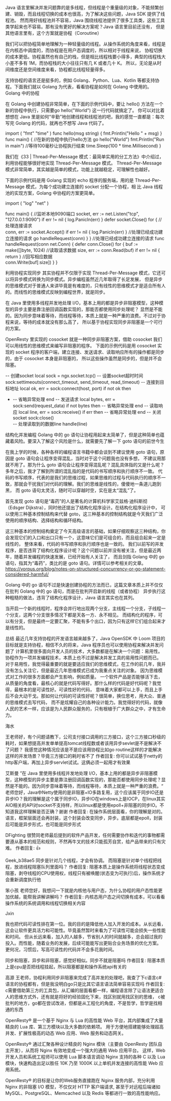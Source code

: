 Java 语言里解决并发问题靠的是多线程，但线程是个重量级的对象，不能频繁创建、销毁，而且线程切换的成本也很高，为了解决这些问题，Java SDK 提供了线程池。
然而用好线程池并不容易，Java 围绕线程池提供了很多工具类，这些工具类学起来也不容易。那有没有更好的解决方案呢？Java 语言里目前还没有，
但是其他语言里有，这个方案就是协程（Coroutine）

我们可以把协程简单地理解为一种轻量级的线程。从操作系统的角度来看，线程是在内核态中调度的，而协程是在用户态调度的，所以相对于线程来说，
协程切换的成本更低。协程虽然也有自己的栈，但是相比线程栈要小得多，典型的线程栈大小差不多有 1M，而协程栈的大小往往只有几 K 或者几十 K。
所以，无论是从时间维度还是空间维度来看，协程都比线程轻量得多。

支持协程的语言还是挺多的，例如 Golang、Python、Lua、Kotlin 等都支持协程。下面我们就以 Golang 为代表，看看协程是如何在 Golang 中使用的。
Golang 中的协程

在 Golang 中创建协程非常简单，在下面的示例代码中，要让 hello() 方法在一个新的协程中执行，只需要go hello("World") 这一行代码就搞定了。
你可以对比着想想在 Java 里是如何“辛勤”地创建线程和线程池的吧，我的感觉一直都是：每次写完 Golang 的代码，就再也不想写 Java 代码了。

import (
  "fmt"
  "time"
)
func hello(msg string) {
  fmt.Println("Hello " + msg)
}
func main() {
    //在新的协程中执行hello方法
  go hello("World")
    fmt.Println("Run in main")
    //等待100毫秒让协程执行结束
  time.Sleep(100 * time.Millisecond)
}

我们在《33 | Thread-Per-Message 模式：最简单实用的分工方法》中介绍过，利用协程能够很好地实现 Thread-Per-Message 模式。
Thread-Per-Message 模式非常简单，其实越是简单的模式，功能上就越稳定，可理解性也越好。

下面的示例代码是用 Golang 实现的 echo 程序的服务端，用的是 Thread-Per-Message 模式，为每个成功建立连接的 socket 分配一个协程，相
比 Java 线程池的实现方案，Golang 中协程的方案更简单。

import (
  "log"
  "net"
)

func main() {
    //监听本地9090端口
  socket, err := net.Listen("tcp", "127.0.0.1:9090")
  if err != nil {
    log.Panicln(err)
  }
  defer socket.Close()
  for {
        //处理连接请求  
    conn, err := socket.Accept()
    if err != nil {
      log.Panicln(err)
    }
        //处理已经成功建立连接的请求
    go handleRequest(conn)
  }
}
//处理已经成功建立连接的请求
func handleRequest(conn net.Conn) {
  defer conn.Close()
  for {
    buf := make([]byte, 1024)
        //读取请求数据
    size, err := conn.Read(buf)
    if err != nil {
      return
    }
        //回写相应数据  
    conn.Write(buf[:size])
  }
}

利用协程实现同步
其实协程并不仅限于实现 Thread-Per-Message 模式，它还可以将异步模式转换为同步模式。异步编程虽然近几年取得了长足发展，
但是异步的思维模式对于普通人来讲毕竟是有难度的，只有线性的思维模式才是适合所有人的。而线性的思维模式反映到编程世界，就是同步。

在 Java 里使用多线程并发地处理 I/O，基本上用的都是异步非阻塞模型，这种模型的异步主要是靠注册回调函数实现的，那能否都使用同步处理呢？
显然是不能的。因为同步意味着等待，而线程等待，本质上就是一种严重的浪费。不过对于协程来说，等待的成本就没有那么高了，
所以基于协程实现同步非阻塞是一个可行的方案。

OpenResty 里实现的 cosocket 就是一种同步非阻塞方案，借助 cosocket 我们可以用线性的思维模式来编写非阻塞的程序。
下面的示例代码是用 cosocket 实现的 socket 程序的客户端，建立连接、发送请求、读取响应所有的操作都是同步的，由于 cosocket 本身是非阻塞的，
所以这些操作虽然是同步的，但是并不会阻塞。

-- 创建socket
local sock = ngx.socket.tcp()
-- 设置socket超时时间
sock:settimeouts(connect_timeout, send_timeout, read_timeout)
-- 连接到目标地址
local ok, err = sock:connect(host, port)
if not ok then
-  -- 省略异常处理
end
-- 发送请求
local bytes, err = sock:send(request_data)
if not bytes then
  -- 省略异常处理
end
-- 读取响应
local line, err = sock:receive()
if err then
  -- 省略异常处理
end
-- 关闭socket
sock:close()   
-- 处理读取到的数据line
handle(line)

结构化并发编程
Golang 中的 go 语句让协程用起来太简单了，但是这种简单也蕴藏着风险。要深入了解这个风险是什么，就需要先了解一下 goto 语句的前世今生

在我上学的时候，各种各样的编程语言书籍中都会谈到不建议使用 goto 语句，原因是 goto 语句会让程序变得混乱，当时对于这个问题我也没有多想，
不建议用那就不用了。那为什么 goto 语句会让程序变得混乱呢？混乱具体指的又是什么呢？多年之后，我才了解到所谓的混乱指的是代码的书写顺序和执行顺序不一致。
代码的书写顺序，代表的是我们的思维过程，如果思维的过程与代码执行的顺序不一致，那就会干扰我们对代码的理解。我们的思维是线性的，傻傻地一条道儿跑到黑，
而 goto 语句太灵活，随时可以穿越时空，实在是太“混乱”了。

首先发现 goto 语句是“毒药”的人是著名的计算机科学家艾兹格·迪科斯彻（Edsger Dijkstra），同时他还提出了结构化程序设计。在结构化程序设计中，
可以使用三种基本控制结构来代替 goto，这三种基本的控制结构就是今天我们广泛使用的顺序结构、选择结构和循环结构。

这三种基本的控制结构奠定了今天高级语言的基础，如果仔细观察这三种结构，你会发现它们的入口和出口只有一个，这意味它们是可组合的，而且组合起来一定是线性的，
整体来看，代码的书写顺序和执行顺序也是一致的。
我们以前写的并发程序，是否违背了结构化程序设计呢？这个问题以前并没有被关注，但是最近两年，随着并发编程的快速发展，已经开始有人关注了，
而且剑指 Golang 中的 go 语句，指其为“毒药”，类比的是 goto 语句。详情可以参考相关的文章。
https://vorpus.org/blog/notes-on-structured-concurrency-or-go-statement-considered-harmful/

Golang 中的 go 语句不过是快速创建协程的方法而已，这篇文章本质上并不仅仅在批判 Golang 中的 go 语句，而是在批判开启新的线程（或者协程）
异步执行这种粗糙的做法，违背了结构化程序设计，Java 语言其实也在其列。

当开启一个新的线程时，程序会并行地出现两个分支，主线程一个分支，子线程一个分支，这两个分支很多情况下都是天各一方、永不相见。
而结构化的程序，可以有分支，但是最终一定要汇聚，不能有多个出口，因为只有这样它们组合起来才是线性的。

总结
最近几年支持协程的开发语言越来越多了，Java OpenSDK 中 Loom 项目的目标就是支持协程，相信不久的将来，Java 程序员也可以使用协程来解决并发问题了
计算机里很多面向开发人员的技术，大多数都是在解决一个问题：易用性。协程作为一项并发编程技术，本质上也不过是解决并发工具的易用性问题而已。
对于易用性，我觉得最重要的就是要适应我们的思维模式，在工作的前几年，我并没有怎么关注它，但是最近几年思维模式已成为我重点关注的对象。
因为思维模式对工作的很多方面都会产生影响，例如质量。
一个软件产品是否能够活下去，从质量的角度看，最核心的就是代码写得好。那什么样的代码是好代码呢？我觉得，最根本的是可读性好。可读性好的代码，
意味着大家都可以上手，而且上手后不会大动干戈。那如何让代码的可读性好呢？很简单，换位思考，用大众、普通的思维模式去写代码，
  而不是炫耀自己的各种设计能力。我觉得好的代码，就像人民的艺术一样，应该是为人民群众服务的，只有根植于广大群众之中，才有生命力。

海水

王老师好，有个问题请教下，公司支付接口调用的三方接口，这个三方接口秒级的耗时，如果想提高并发单单提高tomcat线程数或者该用异步sevlet是不是解决不了问题？
我感觉这种情况应该是不是应该用协程比如go routine这样的才能解决这样的并发场景？毕竟三方接口的耗时省不了
作者回复: 你可以试试基于netty的http客户端，再加上异步servlet试试。这俩必须一起用才有效果

艾斯曼
”在 Java 里使用多线程并发地处理 I/O，基本上用的都是异步非阻塞模型，这种模型的异步主要是靠注册回调函数实现的，那能否都使用同步处理呢？显然是不能的。因为同步意味着等待，而线程等待，本质上就是一种严重的浪费。“
老师您好，Java中Netty使用的是非阻塞+IO多路复用，这个应该属于同步IO还是异步IO？我的理解是这个属于同步IO，异步IO在windows上是IOCP，在linux其实AIO相关的API对socket不支持样，所以linux都是使用epoll+非阻塞的同步IO。不知道我这样理解是否正确？谢谢
作者回复: 在操作系统层面看，你的理解是对的。语言，框架层面还会再封装，这个封装会改变同步，异步。底层都是epoll，封装后可能是异步形式，也可能是同步形式

DFighting
很赞同老师最后提到的软件产品开发，任何需要协作和迭代的事物都需要遵从基本的规范和规则，不然再牛叉的技术只能孤芳自赏，给产品带来的只有灾难。
作者回复: 👍

Geek_b38ae5
同步是针对几个线程，才会有协调。
而阻塞是针对单个线程把线程，放进线程阻塞队列里面吗？
作者回复: 阻塞本质上是操作系统将线程状态变成阻塞，剥夺线程的CPU使用权，线程只有被唤醒(状态变为可执行)后，操作系统才会重新调度执行他

笨小孩
老师您好，我想问一下就是内核他与用户态，为什么协程的用户态性能更加优越，能帮我讲解讲解吗？
作者回复: 内核态用户态之间切换有成本，可以看看操作系统的系统调用和线程切换相关内容

Jxin

我也把代码可读性排在第一位。我的目的是降低他人加入开发的成本。从长远看，这会让软件更具活力和可能性。毕竟虽然暂时来看为了可读性可能会损失一些性能和时间。
但从长远来看，加入的人越多，节省别人的时间就越多，总会超过我的投入。而性能，随着业务的发展，后续可能能写出更贴合业务场景的优化方案。
更何况，习惯后，写高可读性的代码并不会多花我时间。

同步和阻塞，异步和非阻塞，感觉好相似。同步不就是阻塞吗
作者回复: 阻塞本质上是cpu是否把线程挂起，所以阻塞都是和操作系统api有关的

高源
王老师，协程利用同步非阻塞来完成了高并发的处理吧，我查了下c语言c#语言的协程都有，但是我没明白go只是比其它语言语法简单容易实现吗
作者回复: c需要借助第三方的工具包，从汇编的层面看都一样，编程语言除了让语法更适合人的思维方式外，还有就是将好的经验固化下来，找区别就用找区别的思维，
c被批判的地方，go都在尝试改进，但都是从工程化的角度，不是哲学，哲学是找相通的东西





OpenResty® 是一个基于 Nginx 与 Lua 的高性能 Web 平台，其内部集成了大量精良的 Lua 库、第三方模块以及大多数的依赖项。
 用于方便地搭建能够处理超高并发、扩展性极高的动态 Web 应用、Web 服务和动态网关。

OpenResty® 通过汇聚各种设计精良的 Nginx 模块（主要由 OpenResty 团队自主开发），从而将 Nginx 有效地变成一个强大的通用 Web 应用平台。
  这样，Web 开发人员和系统工程师可以使用 Lua 脚本语言调动 Nginx 支持的各种 C 以及 Lua 模块，快速构造出足以胜任 10K 乃至 1000K 
  以上单机并发连接的高性能 Web 应用系统。

OpenResty® 的目标是让你的Web服务直接跑在 Nginx 服务内部，充分利用 Nginx 的非阻塞 I/O 模型，不仅仅对 HTTP 客户端请求,
甚至于对远程后端诸如 MySQL、PostgreSQL、Memcached 以及 Redis 等都进行一致的高性能响应。